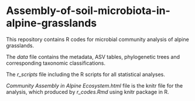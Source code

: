 # Assembly-of-soil-microbiota-in-alpine-grasslands
This repository contains R codes for microbial community analysis of alpine grasslands. 

The *data* file contains the metadata, ASV tables, phylogenetic trees and corresponding taxonomic classifications. 

The *r_scripts* file including the R scripts for all statistical analyses. 

*Community Assembly in Alpine Ecosystem.html* file is the  knitr file for the analysis, which produced by *r_codes.Rmd* using knitr package in R.

